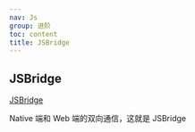 ```yaml
---
nav: Js
group: 进阶
toc: content
title: JSBridge
---
```


## JSBridge

<a href="https://juejin.cn/post/6844903585268891662" target="_blank">JSBridge</a>

Native 端和 Web 端的双向通信，这就是 JSBridge
